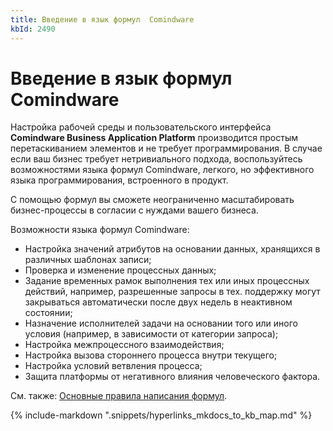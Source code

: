 ```yaml
---
title: Введение в язык формул  Comindware
kbId: 2490
---
```


# Введение в язык формул Comindware

Настройка рабочей среды и пользовательского интерфейса **Comindware Business Application Platform** производится простым перетаскиванием элементов и не требует программирования. В случае если ваш бизнес требует нетривиального подхода, воспользуйтесь возможностями языка формул Comindware, легкого, но эффективного языка программирования, встроенного в продукт.

С помощью формул вы сможете неограниченно масштабировать бизнес-процессы в согласии с нуждами вашего бизнеса.

Возможности языка формул Comindware:

- Настройка значений атрибутов на основании данных, хранящихся в различных шаблонах записи;
- Проверка и изменение процессных данных;
- Задание временных рамок выполнения тех или иных процессных действий, например, разрешенные запросы в тех. поддержку могут закрываться автоматически после двух недель в неактивном состоянии;
- Назначение исполнителей задачи на основании того или иного условия (например, в зависимости от категории запроса);
- Настройка межпроцессного взаимодействия;
- Настройка вызова стороннего процесса внутри текущего;
- Настройка условий ветвления процесса;
- Защита платформы от негативного влияния человеческого фактора.

См. также: [Основные правила написания формул](https://kb.comindware.ru/article.php?id=2491).

{% include-markdown ".snippets/hyperlinks_mkdocs_to_kb_map.md" %}
